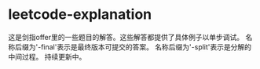 # leetcode-explanation
这是剑指offer里的一些题目的解答。这些解答都提供了具体例子以单步调试。
名称后缀为'-final'表示是最终版本可提交的答案。
名称后缀为'-split'表示是分解的中间过程。
持续更新中。
